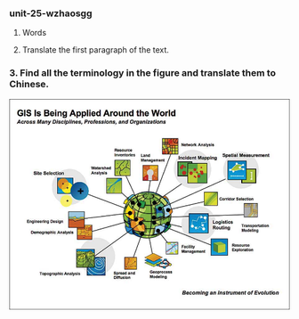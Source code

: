 ### unit-25-wzhaosgg

1. Words

2. Translate the first paragraph of the text.

### 3. Find all the terminology in the figure and translate them to Chinese.

![GIS Figure 02](./p3p2-lg.jpg)

















